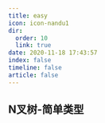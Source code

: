 ```yaml
---
title: easy
icon: icon-nandu1
dir:
  order: 10
  link: true
date: 2020-11-18 17:43:57
index: false
timeline: false
article: false
---
```





## N叉树-简单类型



